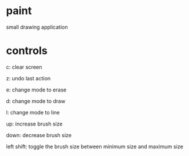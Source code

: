 # paint
small drawing application

# controls
c: clear screen

z: undo last action


e: change mode to erase

d: change mode to draw

l: change mode to line


up: increase brush size

down: decrease brush size


left shift: toggle the brush size between minimum size and maximum size
